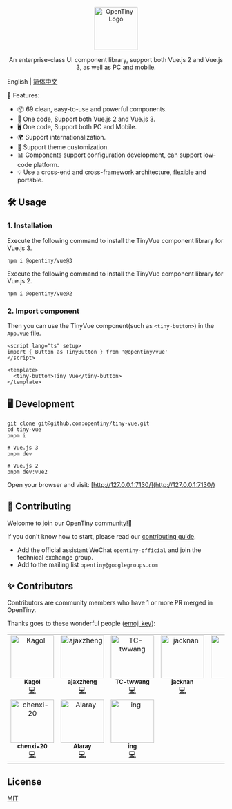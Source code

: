 <p align="center">
  <a href="https://opentiny.design/tiny-vue" target="_blank" rel="noopener noreferrer">
    <img alt="OpenTiny Logo" src="logo.svg" height="100" style="max-width:100%;">
  </a>
</p>

<p align="center">An enterprise-class UI component library, support both Vue.js 2 and Vue.js 3, as well as PC and mobile.</p>

English | [简体中文](README.zh-CN.md)

🌈 Features:

- 📦 69 clean, easy-to-use and powerful components.
- 🖖 One code, Support both Vue.js 2 and Vue.js 3.
- 🖥️ One code, Support both PC and Mobile.
- 🌍 Support internationalization.
- 🎨 Support theme customization.
- 📊 Components support configuration development, can support low-code platform.
- 💡 Use a cross-end and cross-framework architecture, flexible and portable.

## 🛠️ Usage

### 1. Installation

Execute the following command to install the TinyVue component library for Vue.js 3.

```shell
npm i @opentiny/vue@3
```

Execute the following command to install the TinyVue component library for Vue.js 2.

```shell
npm i @opentiny/vue@2
```

### 2. Import component

Then you can use the TinyVue component(such as `<tiny-button>`) in the `App.vue` file.

```vue
<script lang="ts" setup>
import { Button as TinyButton } from '@opentiny/vue'
</script>

<template>
  <tiny-button>Tiny Vue</tiny-button>
</template>
```

## 🖥️ Development

```shell
git clone git@github.com:opentiny/tiny-vue.git
cd tiny-vue
pnpm i

# Vue.js 3
pnpm dev

# Vue.js 2
pnpm dev:vue2
```

Open your browser and visit: [http://127.0.0.1:7130/](http://127.0.0.1:7130/)

## 🤝 Contributing

Welcome to join our OpenTiny community!🎉

If you don't know how to start, please read our [contributing guide](CONTRIBUTING.md).

- Add the official assistant WeChat `opentiny-official` and join the technical exchange group.
- Add to the mailing list `opentiny@googlegroups.com`

## ✨ Contributors

Contributors are community members who have 1 or more PR merged in OpenTiny.

Thanks goes to these wonderful people ([emoji key](https://allcontributors.org/docs/en/emoji-key)):

<!-- ALL-CONTRIBUTORS-LIST:START - Do not remove or modify this section -->
<!-- prettier-ignore-start -->
<!-- markdownlint-disable -->
<table>
  <tbody>
    <tr>
      <td align="center" valign="top" width="12.5%"><a href="https://github.com/kagol"><img src="https://avatars.githubusercontent.com/u/9566362?v=4?s=100" width="100px;" alt="Kagol"/><br /><sub><b>Kagol</b></sub></a><br /><a href="https://github.com/opentiny/tiny-vue/commits?author=kagol" title="Code">💻</a></td>
      <td align="center" valign="top" width="12.5%"><a href="https://github.com/zzcr"><img src="https://avatars.githubusercontent.com/u/18521562?v=4?s=100" width="100px;" alt="ajaxzheng"/><br /><sub><b>ajaxzheng</b></sub></a><br /><a href="https://github.com/opentiny/tiny-vue/commits?author=zzcr" title="Code">💻</a></td>
      <td align="center" valign="top" width="12.5%"><a href="https://github.com/TC-twwang"><img src="https://avatars.githubusercontent.com/u/42400776?v=4?s=100" width="100px;" alt="TC-twwang"/><br /><sub><b>TC-twwang</b></sub></a><br /><a href="https://github.com/opentiny/tiny-vue/commits?author=TC-twwang" title="Code">💻</a></td>
      <td align="center" valign="top" width="12.5%"><a href="https://github.com/MNZhu"><img src="https://avatars.githubusercontent.com/u/17588953?v=4?s=100" width="100px;" alt="jacknan"/><br /><sub><b>jacknan</b></sub></a><br /><a href="https://github.com/opentiny/tiny-vue/commits?author=MNZhu" title="Code">💻</a></td>
      <td align="center" valign="top" width="12.5%"><a href="https://github.com/awspi"><img src="https://avatars.githubusercontent.com/u/66438036?v=4?s=100" width="100px;" alt="Pithy"/><br /><sub><b>Pithy</b></sub></a><br /><a href="https://github.com/opentiny/tiny-vue/commits?author=awspi" title="Code">💻</a></td>
      <td align="center" valign="top" width="12.5%"><a href="https://github.com/heygsc"><img src="https://avatars.githubusercontent.com/u/103993866?v=4?s=100" width="100px;" alt="heygsc"/><br /><sub><b>heygsc</b></sub></a><br /><a href="https://github.com/opentiny/tiny-vue/commits?author=heygsc" title="Code">💻</a></td>
      <td align="center" valign="top" width="12.5%"><a href="https://github.com/wwttff"><img src="https://avatars.githubusercontent.com/u/32888622?v=4?s=100" width="100px;" alt="MangoWu"/><br /><sub><b>MangoWu</b></sub></a><br /><a href="https://github.com/opentiny/tiny-vue/commits?author=wwttff" title="Code">💻</a></td>
      <td align="center" valign="top" width="12.5%"><a href="https://github.com/ErKeLost"><img src="https://avatars.githubusercontent.com/u/66500121?v=4?s=100" width="100px;" alt="ADNY"/><br /><sub><b>ADNY</b></sub></a><br /><a href="https://github.com/opentiny/tiny-vue/commits?author=ErKeLost" title="Code">💻</a></td>
    </tr>
    <tr>
      <td align="center" valign="top" width="12.5%"><a href="https://github.com/chenxi-20"><img src="https://avatars.githubusercontent.com/u/76168465?v=4?s=100" width="100px;" alt="chenxi-20"/><br /><sub><b>chenxi-20</b></sub></a><br /><a href="https://github.com/opentiny/tiny-vue/commits?author=chenxi-20" title="Code">💻</a></td>
      <td align="center" valign="top" width="12.5%"><a href="https://github.com/rayhaoqin"><img src="https://avatars.githubusercontent.com/u/46983981?v=4?s=100" width="100px;" alt="Alaray"/><br /><sub><b>Alaray</b></sub></a><br /><a href="https://github.com/opentiny/tiny-vue/commits?author=rayhaoqin" title="Code">💻</a></td>
      <td align="center" valign="top" width="12.5%"><a href="https://github.com/yuanningning"><img src="https://avatars.githubusercontent.com/u/104059491?v=4?s=100" width="100px;" alt="ing"/><br /><sub><b>ing</b></sub></a><br /><a href="https://github.com/opentiny/tiny-vue/commits?author=yuanningning" title="Code">💻</a></td>
    </tr>
  </tbody>
</table>

<!-- markdownlint-restore -->
<!-- prettier-ignore-end -->

<!-- ALL-CONTRIBUTORS-LIST:END -->

## License

[MIT](LICENSE)
